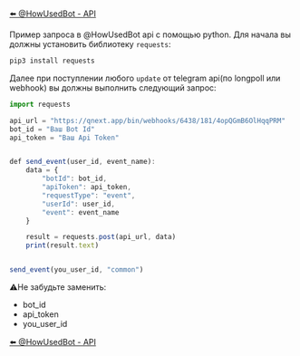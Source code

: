 
[⬅️ @HowUsedBot - API](/docs-test/howusedbot/api)



Пример запроса в @HowUsedBot api с помощью python. Для начала вы должны установить библиотеку `requests`:
```js 
pip3 install requests
```

Далее при поступлении любого `update` от telegram api(по longpoll или webhook) вы должны выполнить следующий запрос:
```js 
import requests

api_url = "https://qnext.app/bin/webhooks/6438/181/4opQGmB6OlHqqPRM"
bot_id = "Ваш Bot Id"
api_token = "Ваш Api Token"


def send_event(user_id, event_name):
    data = {
        "botId": bot_id,
        "apiToken": api_token,
        "requestType": "event",
        "userId": user_id,
        "event": event_name
    }

    result = requests.post(api_url, data)
    print(result.text)


send_event(you_user_id, "common")
```

⚠️Не забудьте заменить:
* bot_id
* api_token
* you_user_id



[⬅️ @HowUsedBot - API](/docs-test/howusedbot/api)
  

